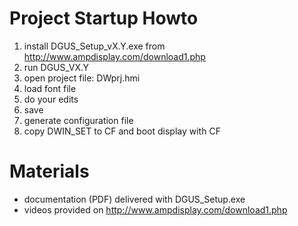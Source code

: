 # Project Startup Howto

1. install DGUS_Setup_vX.Y.exe from http://www.ampdisplay.com/download1.php
2. run DGUS_VX.Y
3. open project file: DWprj.hmi
  1. load font file
  2. do your edits
  3. save
  4. generate configuration file
4. copy DWIN_SET to CF and boot display with CF


# Materials

* documentation (PDF) delivered with DGUS_Setup.exe
* videos provided on http://www.ampdisplay.com/download1.php
